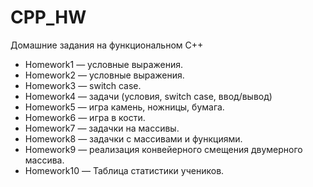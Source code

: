 # CPP_HW
Домашние задания на функциональном С++

- Homework1 — условные выражения.
- Homework2 — условные выражения.
- Homework3 — switch case.
- Homework4 — задачи (условия, switch case, ввод/вывод)
- Homework5 — игра камень, ножницы, бумага.
- Homework6 — игра в кости.
- Homework7 — задачки на массивы.
- Homework8 — задачки с массивами и функциями.
- Homework9 — реализация конвейерного смещения двумерного массива.
- Homework10 — Таблица статистики учеников.
